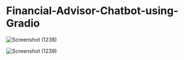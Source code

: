 # Financial-Advisor-Chatbot-using-Gradio

![Screenshot (1238)](https://github.com/nilosreesengupta6/Financial-Advisor-Chatbot-using-Gradio/assets/72297888/fa361d50-ac62-40f9-8b45-aea90b48d64f)

![Screenshot (1239)](https://github.com/nilosreesengupta6/Financial-Advisor-Chatbot-using-Gradio/assets/72297888/c567dedb-72c8-41ba-afe5-fed392947c00)
